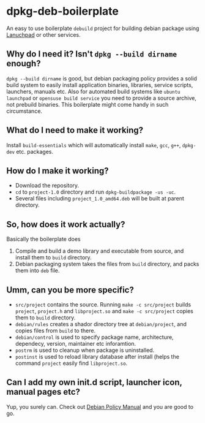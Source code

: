 # dpkg-deb-boilerplate
An easy to use boilerplate `debuild` project for building debian package using [Lanuchpad](https://launchpad.net) or other services.

## Why do I need it? Isn't `dpkg --build dirname` enough?

`dpkg --build dirname` is good, but debian packaging policy provides a solid build system to easily install application binaries, libraries, service scripts, launchers, manuals etc. Also for automated build systems like `ubuntu launchpad` or `opensuse build service` you need to provide a source archive, not prebuild binaries. This boilerplate might come handy in such circumstance.

## What do I need to make it working?
Install `build-essentials` which will automatically install `make`, `gcc`, `g++`, `dpkg-dev` etc. packages.

## How do I make it working?

* Download the repository.
* `cd` to `project-1.0` directory and run `dpkg-buildpackage -us -uc`.
* Several files including `project_1.0_amd64.deb` will be built at parent directory.

## So, how does it work actually?

Basically the boilerplate does

1. Compile and build a demo library and executable from source, and install them to `build` directory.
2. Debian packaging system takes the files from `build` directory, and packs them into `deb` file.

## Umm, can you be more specific?

* `src/project` contains the source. Running `make -c src/project` builds `project`, `project.h` and `libproject.so` and `make -c src/project` copies them to `build` directory.
* `debian/rules` creates a shador directory tree at `debian/project`, and copies files from `build` to there.
* `debian/control` is used to specify package name, architecture, dependecy, version, maintainer etc inforamtion.
* `postrm` is used to cleanup when package is uninstalled.
* `postinst` is used to reload library database after install (helps the command `project` easily find `libproject.so`.


## Can I add my own init.d script, launcher icon, manual pages etc?

Yup, you surely can. Check out [Debian Policy Manual](https://www.debian.org/doc/debian-policy/) and you are good to go.